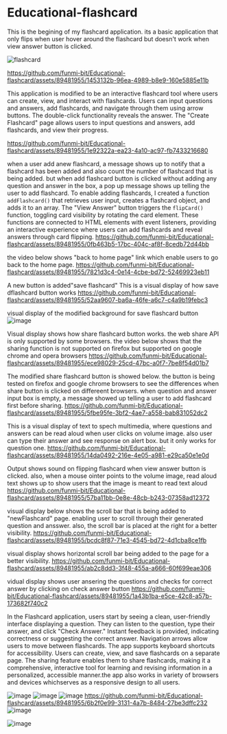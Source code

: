 # Educational-flashcard
This is the begining of my flashcard application.
its a basic application that only flips when user hover around the flashcard but doesn't work when view answer button is clicked.

![flashcard](https://github.com/funmi-bit/Educational-flashcard/assets/89481955/ec2f3dc9-af97-40e2-96c6-a867a6533fdc)

https://github.com/funmi-bit/Educational-flashcard/assets/89481955/1453132b-96ea-4989-b8e9-160e5885e11b 


This application is modified to be an interactive flashcard tool where users can create, view, and interact with flashcards. Users can input questions and answers, add flashcards, and navigate through them using arrow buttons. The double-click functionality reveals the answer. The "Create Flashcard" page allows users to input questions and answers, add flashcards, and view their progress.


https://github.com/funmi-bit/Educational-flashcard/assets/89481955/1e92322a-ea23-4a10-ac97-fb7433216680

when a user add anew flashcard, a message shows up to notify that a flashcard has been added and also count the number of flashcard that is being added. but when add flashcard button is clicked without adding any question and answer in the box, a pop up message shows up telling the user to add flashcard.
To enable adding flashcards, I created a function `addFlashcard()` that retrieves user input, creates a flashcard object, and adds it to an array. The "View Answer" button triggers the `flipCard()` function, toggling card visibility by rotating the card element. These functions are connected to HTML elements with event listeners, providing an interactive experience where users can add flashcards and reveal answers through card flipping.
https://github.com/funmi-bit/Educational-flashcard/assets/89481955/0fb463b5-17bc-404c-af8f-8cedb72d44bb

the video below shows "back to home page" link which enable users to go back to the home page.
https://github.com/funmi-bit/Educational-flashcard/assets/89481955/7821d3c4-0e14-4cbe-bd72-52469923eb11

A new button is added"save flashcard"  This is a visual display of how save dflashcard button works
https://github.com/funmi-bit/Educational-flashcard/assets/89481955/52aa9607-ba6a-46fe-a6c7-c4a9b19febc3

visual display of the modified background for save flashcard button
![image](https://github.com/funmi-bit/Educational-flashcard/assets/89481955/d0557cc9-0f89-4b66-8c1a-4677824d02b3)

Visual display shows how share flashcard button works. the web share API is only supported by some browsers. the video below shows that the sharing function is not supported on firefox but supported on google chrome and opera browsers
https://github.com/funmi-bit/Educational-flashcard/assets/89481955/ece98029-25cd-47bc-a0f7-7be8f54d01b7

The modified share flashcard button is showed below. the button is being tested on firefox and google chrome browsers to see the differences when share button is clicked on differeent browsers. when question and answer input box is empty, a message showed up telling a user to add flashcard first before sharing.
https://github.com/funmi-bit/Educational-flashcard/assets/89481955/5fbe95fe-3bf2-4ae7-a558-bab831052dc2

This is a visual display of text to spech multimedia, where questions and answers can be read aloud when user clicks on volume image. also user can type their answer and see response on alert box. but it only works for question one.
https://github.com/funmi-bit/Educational-flashcard/assets/89481955/14da0492-216e-4e05-a981-e29ca50e1e0d

Output shows sound on flipping flashcard when view answer button is clicked. also, when a mouse ointer points to the volume image, read aloud text shows up to show users that the image is meant to read text aloud
https://github.com/funmi-bit/Educational-flashcard/assets/89481955/57ba11bb-0e8e-48cb-b243-07358ad12372

visual display below shows the scroll bar that is being added to "newFlashcard" page. enabling user to scroll through their generated question and ansswer. also, the scroll bar is placed at the right for a better visibility.
https://github.com/funmi-bit/Educational-flashcard/assets/89481955/bcdc8f87-71e3-4545-bd72-4d1cba8ce1fb

visual display shows horizontal scroll bar being added to the page for a better visibility.
https://github.com/funmi-bit/Educational-flashcard/assets/89481955/ab2c8dd3-3f48-455a-a666-60f699eae306

vidual display shows user ansering the questions and checks for correct answer by clicking on check answer button
https://github.com/funmi-bit/Educational-flashcard/assets/89481955/1a43b1ba-e5ce-42c8-a57b-173682f740c2

In the Flashcard application, users start by seeing a clean, user-friendly interface displaying a question. They can listen to the question, type their answer, and click "Check Answer." Instant feedback is provided, indicating correctness or suggesting the correct answer. Navigation arrows allow users to move between flashcards. The app supports keyboard shortcuts for accessibility. Users can create, view, and save flashcards on a separate page. The sharing feature enables them to share flashcards, making it a comprehensive, interactive tool for learning and revising information in a personalized, accessible manner.the app also works in variety of browsers and devices whichserves as a responsive design to all users.

![image](https://github.com/funmi-bit/Educational-flashcard/assets/89481955/42e7db31-714e-452a-a66f-ee5f61603703)
![image](https://github.com/funmi-bit/Educational-flashcard/assets/89481955/8bc020ba-28f6-4328-b32a-a31a0b63cecc)
![image](https://github.com/funmi-bit/Educational-flashcard/assets/89481955/39b77064-3e62-4330-ad03-bfd6dc71320c)
https://github.com/funmi-bit/Educational-flashcard/assets/89481955/6b2f0e99-3131-4a7b-8484-27be3dffc232
![image](https://github.com/funmi-bit/Educational-flashcard/assets/89481955/d4b2a4dc-aa9d-48ff-84ad-6a29c320de07)

![image](https://github.com/funmi-bit/Educational-flashcard/assets/89481955/7381c26b-a83d-4713-850e-e347f17960cb)






